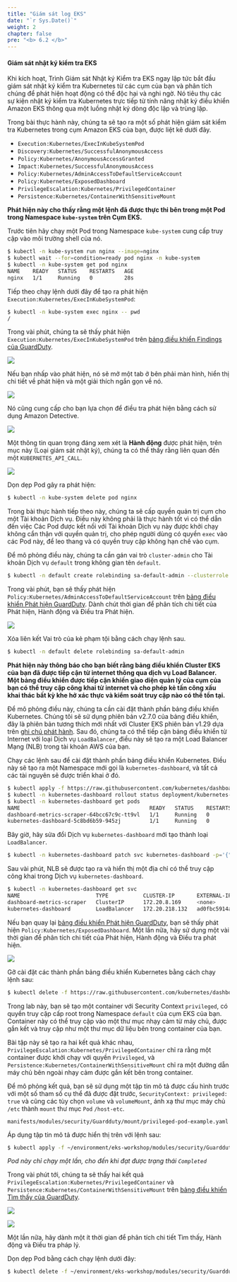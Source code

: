 ```yaml
---
title: "Giám sát log EKS"
date: "`r Sys.Date()`"
weight: 2
chapter: false
pre: "<b> 6.2 </b>"
---
```


#### Giám sát nhật ký kiểm tra EKS

Khi kích hoạt, Trình Giám sát Nhật ký Kiểm tra EKS ngay lập tức bắt đầu giám sát nhật ký kiểm tra Kubernetes từ các cụm của bạn và phân tích chúng để phát hiện hoạt động có thể độc hại và nghi ngờ. Nó tiêu thụ các sự kiện nhật ký kiểm tra Kubernetes trực tiếp từ tính năng nhật ký điều khiển Amazon EKS thông qua một luồng nhật ký dòng độc lập và trùng lặp.

Trong bài thực hành này, chúng ta sẽ tạo ra một số phát hiện giám sát kiểm tra Kubernetes trong cụm Amazon EKS của bạn, được liệt kê dưới đây.

- `Execution:Kubernetes/ExecInKubeSystemPod`
- `Discovery:Kubernetes/SuccessfulAnonymousAccess`
- `Policy:Kubernetes/AnonymousAccessGranted`
- `Impact:Kubernetes/SuccessfulAnonymousAccess`
- `Policy:Kubernetes/AdminAccessToDefaultServiceAccount`
- `Policy:Kubernetes/ExposedDashboard`
- `PrivilegeEscalation:Kubernetes/PrivilegedContainer`
- `Persistence:Kubernetes/ContainerWithSensitiveMount`


**Phát hiện này cho thấy rằng một lệnh đã được thực thi bên trong một Pod trong Namespace `kube-system` trên Cụm EKS.**

Trước tiên hãy chạy một Pod trong Namespace `kube-system` cung cấp truy cập vào môi trường shell của nó.

```bash
$ kubectl -n kube-system run nginx --image=nginx
$ kubectl wait --for=condition=ready pod nginx -n kube-system
$ kubectl -n kube-system get pod nginx
NAME    READY   STATUS    RESTARTS   AGE
nginx   1/1     Running   0          28s
```

Tiếp theo chạy lệnh dưới đây để tạo ra phát hiện `Execution:Kubernetes/ExecInKubeSystemPod`:

```bash
$ kubectl -n kube-system exec nginx -- pwd
/
```

Trong vài phút, chúng ta sẽ thấy phát hiện `Execution:Kubernetes/ExecInKubeSystemPod` trên [bảng điều khiển Findings của GuardDuty](https://console.aws.amazon.com/guardduty/home#/findings).

![](assets/exec-finding.png)

Nếu bạn nhấp vào phát hiện, nó sẽ mở một tab ở bên phải màn hình, hiển thị chi tiết về phát hiện và một giải thích ngắn gọn về nó.

![](assets/finding-details.png)

Nó cũng cung cấp cho bạn lựa chọn để điều tra phát hiện bằng cách sử dụng Amazon Detective.

![](assets/investigate.png)

Một thông tin quan trọng đáng xem xét là **Hành động** được phát hiện, trên mục này (Loại giám sát nhật ký), chúng ta có thể thấy rằng liên quan đến một `KUBERNETES_API_CALL`.

![](assets/finding-action.png)

Dọn dẹp Pod gây ra phát hiện:

```bash
$ kubectl -n kube-system delete pod nginx
```

Trong bài thực hành tiếp theo này, chúng ta sẽ cấp quyền quản trị cụm cho một Tài khoản Dịch vụ. Điều này không phải là thực hành tốt vì có thể dẫn đến việc Các Pod được kết nối với Tài khoản Dịch vụ này được khởi chạy không cẩn thận với quyền quản trị, cho phép người dùng có quyền `exec` vào các Pod này, để leo thang và có quyền truy cập không hạn chế vào cụm.

Để mô phỏng điều này, chúng ta cần gán vai trò `cluster-admin` cho Tài khoản Dịch vụ `default` trong không gian tên `default`.

```bash
$ kubectl -n default create rolebinding sa-default-admin --clusterrole cluster-admin --serviceaccount default:default
```

Trong vài phút, bạn sẽ thấy phát hiện `Policy:Kubernetes/AdminAccessToDefaultServiceAccount` trên [bảng điều khiển Phát hiện GuardDuty](https://console.aws.amazon.com/guardduty/home#/findings). Dành chút thời gian để phân tích chi tiết của Phát hiện, Hành động và Điều tra Phát hiện.

![](assets/admin-access-sa.png)

Xóa liên kết Vai trò của kẻ phạm tội bằng cách chạy lệnh sau.

```bash
$ kubectl -n default delete rolebinding sa-default-admin 
```

**Phát hiện này thông báo cho bạn biết rằng bảng điều khiển Cluster EKS của bạn đã được tiếp cận từ internet thông qua dịch vụ Load Balancer. Một bảng điều khiển được tiếp cận khiến giao diện quản lý của cụm của bạn có thể truy cập công khai từ internet và cho phép kẻ tấn công xấu khai thác bất kỳ khe hở xác thực và kiểm soát truy cập nào có thể tồn tại.**

Để mô phỏng điều này, chúng ta cần cài đặt thành phần bảng điều khiển Kubernetes. Chúng tôi sẽ sử dụng phiên bản v2.7.0 của bảng điều khiển, đây là phiên bản tương thích mới nhất với Cluster EKS phiên bản v1.29 dựa trên [ghi chú phát hành](https://github.com/kubernetes/dashboard/releases/tag/v2.7.0).
Sau đó, chúng ta có thể tiếp cận bảng điều khiển từ Internet với loại Dịch vụ `LoadBalancer`, điều này sẽ tạo ra một Load Balancer Mạng (NLB) trong tài khoản AWS của bạn.

Chạy các lệnh sau để cài đặt thành phần bảng điều khiển Kubernetes. Điều này sẽ tạo ra một Namespace mới gọi là `kubernetes-dashboard`, và tất cả các tài nguyên sẽ được triển khai ở đó.

```bash
$ kubectl apply -f https://raw.githubusercontent.com/kubernetes/dashboard/v2.7.0/aio/deploy/recommended.yaml
$ kubectl -n kubernetes-dashboard rollout status deployment/kubernetes-dashboard
$ kubectl -n kubernetes-dashboard get pods
NAME                                         READY   STATUS    RESTARTS   AGE
dashboard-metrics-scraper-64bcc67c9c-tt9vl   1/1     Running   0          66s
kubernetes-dashboard-5c8bd6b59-945zj         1/1     Running   0          66s
```

Bây giờ, hãy sửa đổi Dịch vụ `kubernetes-dashboard` mới tạo thành loại `LoadBalancer`.

```bash
$ kubectl -n kubernetes-dashboard patch svc kubernetes-dashboard -p='{"spec": {"type": "LoadBalancer"}}'
```

Sau vài phút, NLB sẽ được tạo ra và hiển thị một địa chỉ có thể truy cập công khai trong Dịch vụ `kubernetes-dashboard`.

```bash
$ kubectl -n kubernetes-dashboard get svc
NAME                        TYPE           CLUSTER-IP       EXTERNAL-IP                                                               PORT(S)         AGE
dashboard-metrics-scraper   ClusterIP      172.20.8.169     <none>                                                                    8000/TCP        3m
kubernetes-dashboard        LoadBalancer   172.20.218.132   ad0fbc5914a2c4d1baa8dcc32101196b-2094501166.us-west-2.elb.amazonaws.com   443:32762/TCP   3m1s
```

Nếu bạn quay lại [bảng điều khiển Phát hiện GuardDuty](https://console.aws.amazon.com/guardduty/home#/findings), bạn sẽ thấy phát hiện `Policy:Kubernetes/ExposedDashboard`. Một lần nữa, hãy sử dụng một vài thời gian để phân tích chi tiết của Phát hiện, Hành động và Điều tra phát hiện.

![](assets/exposed-dashboard.png)

Gỡ cài đặt các thành phần bảng điều khiển Kubernetes bằng cách chạy lệnh sau:

```bash
$ kubectl delete -f https://raw.githubusercontent.com/kubernetes/dashboard/v2.7.0/aio/deploy/recommended.yaml
```

Trong lab này, bạn sẽ tạo một container với Security Context `privileged`, có quyền truy cập cấp root trong Namespace `default` của cụm EKS của bạn. Container này có thể truy cập vào một thư mục nhạy cảm từ máy chủ, được gắn kết và truy cập như một thư mục dữ liệu bên trong container của bạn.

Bài tập này sẽ tạo ra hai kết quả khác nhau, `PrivilegeEscalation:Kubernetes/PrivilegedContainer` chỉ ra rằng một container được khởi chạy với quyền `Privileged`, và `Persistence:Kubernetes/ContainerWithSensitiveMount` chỉ ra một đường dẫn máy chủ bên ngoài nhạy cảm được gắn kết bên trong container.

Để mô phỏng kết quả, bạn sẽ sử dụng một tập tin mô tả được cấu hình trước với một số tham số cụ thể đã được đặt trước, `SecurityContext: privileged: true` và cũng các tùy chọn `volume` và `volumeMount`, ánh xạ thư mục máy chủ `/etc` thành `mount` thư mục `Pod` `/host-etc`.

```file
manifests/modules/security/Guardduty/mount/privileged-pod-example.yaml
```

Áp dụng tập tin mô tả được hiển thị trên với lệnh sau:

```bash
$ kubectl apply -f ~/environment/eks-workshop/modules/security/Guardduty/mount/privileged-pod-example.yaml
```
*Pod này chỉ chạy một lần, cho đến khi đạt được trạng thái `Completed`*

Trong vài phút tới, chúng ta sẽ thấy hai kết quả `PrivilegeEscalation:Kubernetes/PrivilegedContainer` và `Persistence:Kubernetes/ContainerWithSensitiveMount` trên [bảng điều khiển Tìm thấy của GuardDuty](https://console.aws.amazon.com/guardduty/home#/findings).

![](assets/privileged-container.png)

![](assets/sensitive-mount.png)

Một lần nữa, hãy dành một ít thời gian để phân tích chi tiết Tìm thấy, Hành động và Điều tra pháp lý.

Dọn dẹp Pod bằng cách chạy lệnh dưới đây:

```bash
$ kubectl delete -f ~/environment/eks-workshop/modules/security/Guardduty/mount/privileged-pod-example.yaml
```